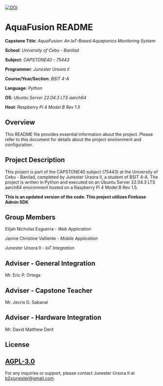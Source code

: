 [![DOI](https://zenodo.org/badge/715290887.svg)](https://zenodo.org/doi/10.5281/zenodo.13680180)

# AquaFusion README

**Capstone Title**: *AquaFusion: An IoT-Based Aquaponics Monitoring System*

**School**: *University of Cebu - Banilad*

**Subject**: *CAPSTONE40 - 75443*

**Programmer**: *Junester Ursora II*

**Course/Year/Section**: *BSIT 4-A*

**Language**: *Python*

**OS**: *Ubuntu Server 22.04.3 LTS aarch64*

**Host**: *Raspberry Pi 4 Model B Rev 1.5*

## Overview

This README file provides essential information about the project. Please refer to this document for details about the project environment and configuration.

## Project Description

This project is part of the CAPSTONE40 subject (75443) at the University of Cebu - Banilad, completed by Junester Ursora II, a student of BSIT 4-A. The project is written in Python and executed on an Ubuntu Server 22.04.3 LTS aarch64 environment hosted on a Raspberry Pi 4 Model B Rev 1.5. 

**This is an updated version of the code. This project utilizes Firebase Admin SDK**

## Group Members 
Elijah Nicholas Esguerra - *Web Application*

Janine Christine Valllente - *Mobile Application*

Junester Ursora II - *IoT Integration*

## Adviser - General Integration
Mr. Eric P. Ortega

## Adviser - Capstone Teacher
Mr. Jecris G. Sabanal

## Adviser - Hardware Integration
Mr. David Matthew Derit

## License
[	AGPL-3.0](LICENSE)
---

For any inquiries or support, please contact Junester Ursora II at [b2xjunester@gmail.com](mailto:b2xjunester@gmail.com).
